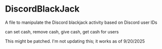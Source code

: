 # DiscordBlackJack
A file to manipulate the Discord blackjack activity based on Discord user IDs

can set cash, remove cash, give cash, get cash for users

This might be patched. I'm not updating this; it works as of 9/20/2025

